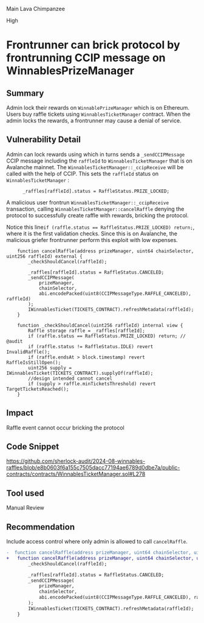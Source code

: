 Main Lava Chimpanzee

High

# Frontrunner can brick protocol by frontrunning CCIP message on WinnablesPrizeManager

## Summary
Admin lock their rewards on `WinnablePrizeManager` which is on Ethereum. Users buy raffle tickets using `WinnablesTicketManager` contract. When the admin locks the rewards, a frontrunner may cause a denial of service.
## Vulnerability Detail
Admin can lock rewards using which in turns sends a `_sendCCIPMessage` CCIP message including the `raffleId` to `WinnablesTicketManager` that is on Avalanche mainnet. The `WinnablesTicketManager::_ccipReceive` will be called with the help of CCIP. This sets the `raffleId` status on `WinnablesTicketManager` :
```solidity
      _raffles[raffleId].status = RaffleStatus.PRIZE_LOCKED; 
```
A malicious user frontrun `WinnablesTicketManager::_ccipReceive` transaction, calling `WinnablesTicketManager::cancelRaffle` denying the protocol to successfully create raffle with rewards, bricking the protocol.

Notice this line`if (raffle.status == RaffleStatus.PRIZE_LOCKED) return;`, where it is the first validation checks. Since this is on Avalanche, the malicious griefer frontrunner perform this exploit with low expenses.
```solidity
    function cancelRaffle(address prizeManager, uint64 chainSelector, uint256 raffleId) external {
        _checkShouldCancel(raffleId);

        _raffles[raffleId].status = RaffleStatus.CANCELED;
        _sendCCIPMessage(
            prizeManager,
            chainSelector,
            abi.encodePacked(uint8(CCIPMessageType.RAFFLE_CANCELED), raffleId)
        );
        IWinnablesTicket(TICKETS_CONTRACT).refreshMetadata(raffleId);
    }

    function _checkShouldCancel(uint256 raffleId) internal view {
        Raffle storage raffle = _raffles[raffleId];
        if (raffle.status == RaffleStatus.PRIZE_LOCKED) return; // @audit
        if (raffle.status != RaffleStatus.IDLE) revert InvalidRaffle();
        if (raffle.endsAt > block.timestamp) revert RaffleIsStillOpen();
        uint256 supply = IWinnablesTicket(TICKETS_CONTRACT).supplyOf(raffleId);
        //design intended cannot cancel
        if (supply > raffle.minTicketsThreshold) revert TargetTicketsReached();
    }
```
## Impact
Raffle event cannot occur bricking the protocol

## Code Snippet
https://github.com/sherlock-audit/2024-08-winnables-raffles/blob/e8b0603f6a155c7505dacc77194ae6789d0dbe7a/public-contracts/contracts/WinnablesTicketManager.sol#L278
## Tool used

Manual Review

## Recommendation
Include access control where only admin is allowed to call `cancelRaffle`.
```diff
-  function cancelRaffle(address prizeManager, uint64 chainSelector, uint256 raffleId) external {
+   function cancelRaffle(address prizeManager, uint64 chainSelector, uint256 raffleId) external onlyRole(0) {
        _checkShouldCancel(raffleId);

        _raffles[raffleId].status = RaffleStatus.CANCELED;
        _sendCCIPMessage(
            prizeManager,
            chainSelector,
            abi.encodePacked(uint8(CCIPMessageType.RAFFLE_CANCELED), raffleId)
        );
        IWinnablesTicket(TICKETS_CONTRACT).refreshMetadata(raffleId);
    }
```